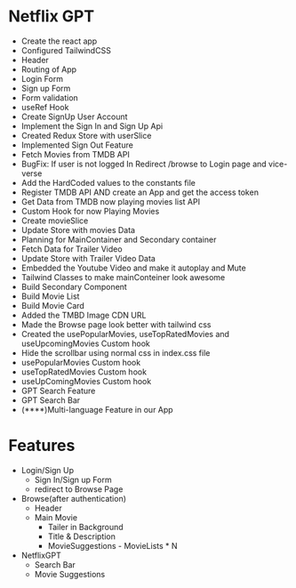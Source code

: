 # Netflix GPT
- Create the react app
- Configured TailwindCSS
- Header
- Routing of App
- Login Form
- Sign up Form
- Form validation
- useRef Hook
- Create SignUp User Account
- Implement the Sign In and Sign Up Api
- Created Redux Store with userSlice
- Implemented Sign Out Feature
- Fetch Movies from TMDB API
- BugFix: If user is not logged In Redirect /browse to Login page and vice-verse
- Add the HardCoded values to the constants file
- Register TMDB API AND create an App and get the access token
- Get Data from TMDB now playing movies list API
- Custom Hook for now Playing Movies
- Create movieSlice
- Update Store with movies Data
- Planning for MainContainer and Secondary container
- Fetch Data for Trailer Video
- Update Store with Trailer Video Data
- Embedded the Youtube Video and make it autoplay and Mute
- Tailwind Classes to make mainConteiner look awesome 
- Build Secondary Component
- Build Movie List
- Build Movie Card
- Added the TMBD Image CDN URL
- Made the Browse page look better with tailwind css
- Created the usePopularMovies, useTopRatedMovies and useUpcomingMovies Custom hook
- Hide the scrollbar using normal css in index.css file
- usePopularMovies Custom hook
- useTopRatedMovies Custom hook
- useUpComingMovies Custom hook
- GPT Search Feature
- GPT Search Bar
- (****)Multi-language Feature in our App

# Features
- Login/Sign Up
     - Sign In/Sign up Form
     - redirect to Browse Page
- Browse(after authentication)
   - Header
   - Main Movie
     - Tailer in Background
     - Title & Description
     - MovieSuggestions
            - MovieLists * N
- NetflixGPT
    - Search Bar
    - Movie Suggestions